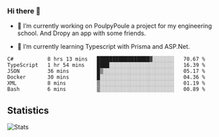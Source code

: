 ### Hi there 👋
- 🔭 I’m currently working on PoulpyPoule a project for my engineering school. And Dropy an app with some friends.

- 🌱 I’m currently learning Typescript with Prisma and ASP.Net.


<!--START_SECTION:waka-->

```text
C#           8 hrs 13 mins   █████████████████▓░░░░░░░   70.67 %
TypeScript   1 hr 54 mins    ████░░░░░░░░░░░░░░░░░░░░░   16.39 %
JSON         36 mins         █▒░░░░░░░░░░░░░░░░░░░░░░░   05.17 %
Docker       30 mins         █░░░░░░░░░░░░░░░░░░░░░░░░   04.36 %
XML          8 mins          ▒░░░░░░░░░░░░░░░░░░░░░░░░   01.19 %
Bash         6 mins          ▒░░░░░░░░░░░░░░░░░░░░░░░░   00.89 %
```

<!--END_SECTION:waka-->

## Statistics

![Stats](https://github-readme-stats.vercel.app/api?username=killian-mannarelli&count_private=true&show_icons=true&theme=dark)

<!--
**killian-mannarelli/killian-mannarelli** is a ✨ _special_ ✨ repository because its `README.md` (this file) appears on your GitHub profile.

Here are some ideas to get you started:

- 🔭 I’m currently working on ...
- 🌱 I’m currently learning ...
- 👯 I’m looking to collaborate on ...
- 🤔 I’m looking for help with ...
- 💬 Ask me about ...
- 📫 How to reach me: ...
- 😄 Pronouns: ...
- ⚡ Fun fact: ...
-->
